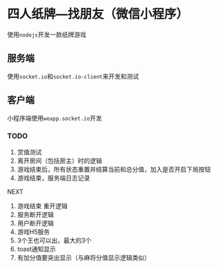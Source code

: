 # 四人纸牌—找朋友（微信小程序）

使用`nodejs`开发一款纸牌游戏

## 服务端

使用`socket.io`和`socket.io-client`来开发和测试

## 客户端

小程序端使用`weapp.socket.io`开发


### TODO

1. 赏值测试
2. 离开房间（包括房主）时的逻辑
3. 游戏结束后，所有状态重置并结算当前和总分值，加入是否开启下局按钮
4. 游戏结束，服务端日志记录


NEXT
1. 游戏结束 重开逻辑
2. 服务断开逻辑
3. 用户断开逻辑
4. 游戏H5服务
5. 3个王也可以出，最大的3个
6. toast通知显示
7. 有加分值要突出显示（与麻将分值显示逻辑类似）